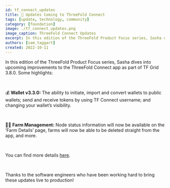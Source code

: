 ```yaml
---
id: tf_connect_updates
title: 📱 Updates Coming to ThreeFold Connect
tags: [update, technology, community]
category: [foundation]
image: ./tf_connect_updates.png
image_caption: ThreeFold Connect Updates
excerpt: In this edition of the ThreeFold Product Focus series, Sasha dives into upcoming improvements to the ThreeFold Connect app as part of TF Grid 3.8.0.
authors: [sam_taggart]
created: 2022-10-11
---
```


In this edition of the ThreeFold Product Focus series, Sasha dives into upcoming improvements to the ThreeFold Connect app as part of TF Grid 3.8.0. Some highlights:

<br/>

💰 **Wallet v3.3.0:** The ability to initiate, import and convert wallets to public wallets; send and receive tokens by using TF Connect username; and changing your wallet’s visibility.

<br/>

👩‍🌾 **Farm Management:** Node status information will now be available on the ‘Farm Details’ page, farms will now be able to be deleted straight from the app, and more.

<br/>

You can find more details [here](https://forum.threefold.io/t/tf-product-focus-tfconnect-app-tfgrid-v3-8-0/3409).

<br/>

Thanks to the software engineers who have been working hard to bring these updates live to production!
